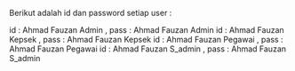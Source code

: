 Berikut adalah id dan password setiap user :

id : Ahmad Fauzan Admin , pass : Ahmad Fauzan Admin
id : Ahmad Fauzan Kepsek , pass : Ahmad Fauzan Kepsek
id : Ahmad Fauzan Pegawai , pass : Ahmad Fauzan Pegawai
id : Ahmad Fauzan S_admin , pass : Ahmad Fauzan S_admin
